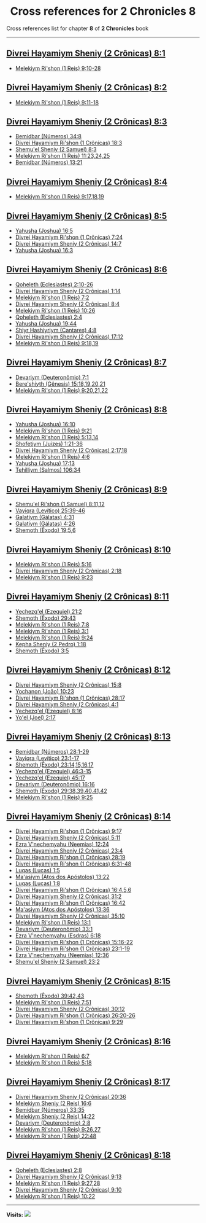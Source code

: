 <div align="center">

# Cross references for **2 Chronicles 8**
</div>

Cross references list for chapter **8** of **2 Chronicles** book

---

<h2 id="1"><a href="https://bible.ozzuu.com/pt_yah/2Ch/8#1" target="_blank">Divrei Hayamiym Sheniy (2 Crônicas) 8:1</a></h2>

- [Melekiym Ri'shon (1 Reis) 9:10-28](https://bible.ozzuu.com/pt_yah/1Ki/9#10)
<h2 id="2"><a href="https://bible.ozzuu.com/pt_yah/2Ch/8#2" target="_blank">Divrei Hayamiym Sheniy (2 Crônicas) 8:2</a></h2>

- [Melekiym Ri'shon (1 Reis) 9:11-18](https://bible.ozzuu.com/pt_yah/1Ki/9#11)
<h2 id="3"><a href="https://bible.ozzuu.com/pt_yah/2Ch/8#3" target="_blank">Divrei Hayamiym Sheniy (2 Crônicas) 8:3</a></h2>

- [Bemidbar (Números) 34:8](https://bible.ozzuu.com/pt_yah/Num/34#8)
- [Divrei Hayamiym Ri'shon (1 Crônicas) 18:3](https://bible.ozzuu.com/pt_yah/1Ch/18#3)
- [Shemu'el Sheniy (2 Samuel) 8:3](https://bible.ozzuu.com/pt_yah/2Sm/8#3)
- [Melekiym Ri'shon (1 Reis) 11:23,24,25](https://bible.ozzuu.com/pt_yah/1Ki/11#23)
- [Bemidbar (Números) 13:21](https://bible.ozzuu.com/pt_yah/Num/13#21)
<h2 id="4"><a href="https://bible.ozzuu.com/pt_yah/2Ch/8#4" target="_blank">Divrei Hayamiym Sheniy (2 Crônicas) 8:4</a></h2>

- [Melekiym Ri'shon (1 Reis) 9:17,18,19](https://bible.ozzuu.com/pt_yah/1Ki/9#17)
<h2 id="5"><a href="https://bible.ozzuu.com/pt_yah/2Ch/8#5" target="_blank">Divrei Hayamiym Sheniy (2 Crônicas) 8:5</a></h2>

- [Yahusha (Joshua) 16:5](https://bible.ozzuu.com/pt_yah/Jos/16#5)
- [Divrei Hayamiym Ri'shon (1 Crônicas) 7:24](https://bible.ozzuu.com/pt_yah/1Ch/7#24)
- [Divrei Hayamiym Sheniy (2 Crônicas) 14:7](https://bible.ozzuu.com/pt_yah/2Ch/14#7)
- [Yahusha (Joshua) 16:3](https://bible.ozzuu.com/pt_yah/Jos/16#3)
<h2 id="6"><a href="https://bible.ozzuu.com/pt_yah/2Ch/8#6" target="_blank">Divrei Hayamiym Sheniy (2 Crônicas) 8:6</a></h2>

- [Qoheleth (Eclesiastes) 2:10-26](https://bible.ozzuu.com/pt_yah/Ecc/2#10)
- [Divrei Hayamiym Sheniy (2 Crônicas) 1:14](https://bible.ozzuu.com/pt_yah/2Ch/1#14)
- [Melekiym Ri'shon (1 Reis) 7:2](https://bible.ozzuu.com/pt_yah/1Ki/7#2)
- [Divrei Hayamiym Sheniy (2 Crônicas) 8:4](https://bible.ozzuu.com/pt_yah/2Ch/8#4)
- [Melekiym Ri'shon (1 Reis) 10:26](https://bible.ozzuu.com/pt_yah/1Ki/10#26)
- [Qoheleth (Eclesiastes) 2:4](https://bible.ozzuu.com/pt_yah/Ecc/2#4)
- [Yahusha (Joshua) 19:44](https://bible.ozzuu.com/pt_yah/Jos/19#44)
- [Shiyr Hashiyriym (Cantares) 4:8](https://bible.ozzuu.com/pt_yah/Sos/4#8)
- [Divrei Hayamiym Sheniy (2 Crônicas) 17:12](https://bible.ozzuu.com/pt_yah/2Ch/17#12)
- [Melekiym Ri'shon (1 Reis) 9:18,19](https://bible.ozzuu.com/pt_yah/1Ki/9#18)
<h2 id="7"><a href="https://bible.ozzuu.com/pt_yah/2Ch/8#7" target="_blank">Divrei Hayamiym Sheniy (2 Crônicas) 8:7</a></h2>

- [Devariym (Deuteronômio) 7:1](https://bible.ozzuu.com/pt_yah/Deu/7#1)
- [Bere'shiyth (Gênesis) 15:18,19,20,21](https://bible.ozzuu.com/pt_yah/Gen/15#18)
- [Melekiym Ri'shon (1 Reis) 9:20,21,22](https://bible.ozzuu.com/pt_yah/1Ki/9#20)
<h2 id="8"><a href="https://bible.ozzuu.com/pt_yah/2Ch/8#8" target="_blank">Divrei Hayamiym Sheniy (2 Crônicas) 8:8</a></h2>

- [Yahusha (Joshua) 16:10](https://bible.ozzuu.com/pt_yah/Jos/16#10)
- [Melekiym Ri'shon (1 Reis) 9:21](https://bible.ozzuu.com/pt_yah/1Ki/9#21)
- [Melekiym Ri'shon (1 Reis) 5:13,14](https://bible.ozzuu.com/pt_yah/1Ki/5#13)
- [Shofetiym (Juízes) 1:21-36](https://bible.ozzuu.com/pt_yah/Jdg/1#21)
- [Divrei Hayamiym Sheniy (2 Crônicas) 2:17,18](https://bible.ozzuu.com/pt_yah/2Ch/2#17)
- [Melekiym Ri'shon (1 Reis) 4:6](https://bible.ozzuu.com/pt_yah/1Ki/4#6)
- [Yahusha (Joshua) 17:13](https://bible.ozzuu.com/pt_yah/Jos/17#13)
- [Tehilliym (Salmos) 106:34](https://bible.ozzuu.com/pt_yah/Psa/106#34)
<h2 id="9"><a href="https://bible.ozzuu.com/pt_yah/2Ch/8#9" target="_blank">Divrei Hayamiym Sheniy (2 Crônicas) 8:9</a></h2>

- [Shemu'el Ri'shon (1 Samuel) 8:11,12](https://bible.ozzuu.com/pt_yah/1Sm/8#11)
- [Vayiqra (Levítico) 25:39-46](https://bible.ozzuu.com/pt_yah/Lev/25#39)
- [Galatiym (Gálatas) 4:31](https://bible.ozzuu.com/pt_yah/Gal/4#31)
- [Galatiym (Gálatas) 4:26](https://bible.ozzuu.com/pt_yah/Gal/4#26)
- [Shemoth (Êxodo) 19:5,6](https://bible.ozzuu.com/pt_yah/Exo/19#5)
<h2 id="10"><a href="https://bible.ozzuu.com/pt_yah/2Ch/8#10" target="_blank">Divrei Hayamiym Sheniy (2 Crônicas) 8:10</a></h2>

- [Melekiym Ri'shon (1 Reis) 5:16](https://bible.ozzuu.com/pt_yah/1Ki/5#16)
- [Divrei Hayamiym Sheniy (2 Crônicas) 2:18](https://bible.ozzuu.com/pt_yah/2Ch/2#18)
- [Melekiym Ri'shon (1 Reis) 9:23](https://bible.ozzuu.com/pt_yah/1Ki/9#23)
<h2 id="11"><a href="https://bible.ozzuu.com/pt_yah/2Ch/8#11" target="_blank">Divrei Hayamiym Sheniy (2 Crônicas) 8:11</a></h2>

- [Yechezq'el (Ezequiel) 21:2](https://bible.ozzuu.com/pt_yah/Eze/21#2)
- [Shemoth (Êxodo) 29:43](https://bible.ozzuu.com/pt_yah/Exo/29#43)
- [Melekiym Ri'shon (1 Reis) 7:8](https://bible.ozzuu.com/pt_yah/1Ki/7#8)
- [Melekiym Ri'shon (1 Reis) 3:1](https://bible.ozzuu.com/pt_yah/1Ki/3#1)
- [Melekiym Ri'shon (1 Reis) 9:24](https://bible.ozzuu.com/pt_yah/1Ki/9#24)
- [Kepha Sheniy (2 Pedro) 1:18](https://bible.ozzuu.com/pt_yah/2Pe/1#18)
- [Shemoth (Êxodo) 3:5](https://bible.ozzuu.com/pt_yah/Exo/3#5)
<h2 id="12"><a href="https://bible.ozzuu.com/pt_yah/2Ch/8#12" target="_blank">Divrei Hayamiym Sheniy (2 Crônicas) 8:12</a></h2>

- [Divrei Hayamiym Sheniy (2 Crônicas) 15:8](https://bible.ozzuu.com/pt_yah/2Ch/15#8)
- [Yochanon (João) 10:23](https://bible.ozzuu.com/pt_yah/Joh/10#23)
- [Divrei Hayamiym Ri'shon (1 Crônicas) 28:17](https://bible.ozzuu.com/pt_yah/1Ch/28#17)
- [Divrei Hayamiym Sheniy (2 Crônicas) 4:1](https://bible.ozzuu.com/pt_yah/2Ch/4#1)
- [Yechezq'el (Ezequiel) 8:16](https://bible.ozzuu.com/pt_yah/Eze/8#16)
- [Yo'el (Joel) 2:17](https://bible.ozzuu.com/pt_yah/Jl/2#17)
<h2 id="13"><a href="https://bible.ozzuu.com/pt_yah/2Ch/8#13" target="_blank">Divrei Hayamiym Sheniy (2 Crônicas) 8:13</a></h2>

- [Bemidbar (Números) 28:1-29](https://bible.ozzuu.com/pt_yah/Num/28#1)
- [Vayiqra (Levítico) 23:1-17](https://bible.ozzuu.com/pt_yah/Lev/23#1)
- [Shemoth (Êxodo) 23:14,15,16,17](https://bible.ozzuu.com/pt_yah/Exo/23#14)
- [Yechezq'el (Ezequiel) 46:3-15](https://bible.ozzuu.com/pt_yah/Eze/46#3)
- [Yechezq'el (Ezequiel) 45:17](https://bible.ozzuu.com/pt_yah/Eze/45#17)
- [Devariym (Deuteronômio) 16:16](https://bible.ozzuu.com/pt_yah/Deu/16#16)
- [Shemoth (Êxodo) 29:38,39,40,41,42](https://bible.ozzuu.com/pt_yah/Exo/29#38)
- [Melekiym Ri'shon (1 Reis) 9:25](https://bible.ozzuu.com/pt_yah/1Ki/9#25)
<h2 id="14"><a href="https://bible.ozzuu.com/pt_yah/2Ch/8#14" target="_blank">Divrei Hayamiym Sheniy (2 Crônicas) 8:14</a></h2>

- [Divrei Hayamiym Ri'shon (1 Crônicas) 9:17](https://bible.ozzuu.com/pt_yah/1Ch/9#17)
- [Divrei Hayamiym Sheniy (2 Crônicas) 5:11](https://bible.ozzuu.com/pt_yah/2Ch/5#11)
- [Ezra V'nechemyahu (Neemias) 12:24](https://bible.ozzuu.com/pt_yah/Neh/12#24)
- [Divrei Hayamiym Sheniy (2 Crônicas) 23:4](https://bible.ozzuu.com/pt_yah/2Ch/23#4)
- [Divrei Hayamiym Ri'shon (1 Crônicas) 28:19](https://bible.ozzuu.com/pt_yah/1Ch/28#19)
- [Divrei Hayamiym Ri'shon (1 Crônicas) 6:31-48](https://bible.ozzuu.com/pt_yah/1Ch/6#31)
- [Luqas (Lucas) 1:5](https://bible.ozzuu.com/pt_yah/Luk/1#5)
- [Ma'asiym (Atos dos Apóstolos) 13:22](https://bible.ozzuu.com/pt_yah/Act/13#22)
- [Luqas (Lucas) 1:8](https://bible.ozzuu.com/pt_yah/Luk/1#8)
- [Divrei Hayamiym Ri'shon (1 Crônicas) 16:4,5,6](https://bible.ozzuu.com/pt_yah/1Ch/16#4)
- [Divrei Hayamiym Sheniy (2 Crônicas) 31:2](https://bible.ozzuu.com/pt_yah/2Ch/31#2)
- [Divrei Hayamiym Ri'shon (1 Crônicas) 16:42](https://bible.ozzuu.com/pt_yah/1Ch/16#42)
- [Ma'asiym (Atos dos Apóstolos) 13:36](https://bible.ozzuu.com/pt_yah/Act/13#36)
- [Divrei Hayamiym Sheniy (2 Crônicas) 35:10](https://bible.ozzuu.com/pt_yah/2Ch/35#10)
- [Melekiym Ri'shon (1 Reis) 13:1](https://bible.ozzuu.com/pt_yah/1Ki/13#1)
- [Devariym (Deuteronômio) 33:1](https://bible.ozzuu.com/pt_yah/Deu/33#1)
- [Ezra V'nechemyahu (Esdras) 6:18](https://bible.ozzuu.com/pt_yah/1Ez/6#18)
- [Divrei Hayamiym Ri'shon (1 Crônicas) 15:16-22](https://bible.ozzuu.com/pt_yah/1Ch/15#16)
- [Divrei Hayamiym Ri'shon (1 Crônicas) 23:1-19](https://bible.ozzuu.com/pt_yah/1Ch/23#1)
- [Ezra V'nechemyahu (Neemias) 12:36](https://bible.ozzuu.com/pt_yah/Neh/12#36)
- [Shemu'el Sheniy (2 Samuel) 23:2](https://bible.ozzuu.com/pt_yah/2Sm/23#2)
<h2 id="15"><a href="https://bible.ozzuu.com/pt_yah/2Ch/8#15" target="_blank">Divrei Hayamiym Sheniy (2 Crônicas) 8:15</a></h2>

- [Shemoth (Êxodo) 39:42,43](https://bible.ozzuu.com/pt_yah/Exo/39#42)
- [Melekiym Ri'shon (1 Reis) 7:51](https://bible.ozzuu.com/pt_yah/1Ki/7#51)
- [Divrei Hayamiym Sheniy (2 Crônicas) 30:12](https://bible.ozzuu.com/pt_yah/2Ch/30#12)
- [Divrei Hayamiym Ri'shon (1 Crônicas) 26:20-26](https://bible.ozzuu.com/pt_yah/1Ch/26#20)
- [Divrei Hayamiym Ri'shon (1 Crônicas) 9:29](https://bible.ozzuu.com/pt_yah/1Ch/9#29)
<h2 id="16"><a href="https://bible.ozzuu.com/pt_yah/2Ch/8#16" target="_blank">Divrei Hayamiym Sheniy (2 Crônicas) 8:16</a></h2>

- [Melekiym Ri'shon (1 Reis) 6:7](https://bible.ozzuu.com/pt_yah/1Ki/6#7)
- [Melekiym Ri'shon (1 Reis) 5:18](https://bible.ozzuu.com/pt_yah/1Ki/5#18)
<h2 id="17"><a href="https://bible.ozzuu.com/pt_yah/2Ch/8#17" target="_blank">Divrei Hayamiym Sheniy (2 Crônicas) 8:17</a></h2>

- [Divrei Hayamiym Sheniy (2 Crônicas) 20:36](https://bible.ozzuu.com/pt_yah/2Ch/20#36)
- [Melekiym Sheniy (2 Reis) 16:6](https://bible.ozzuu.com/pt_yah/2Ki/16#6)
- [Bemidbar (Números) 33:35](https://bible.ozzuu.com/pt_yah/Num/33#35)
- [Melekiym Sheniy (2 Reis) 14:22](https://bible.ozzuu.com/pt_yah/2Ki/14#22)
- [Devariym (Deuteronômio) 2:8](https://bible.ozzuu.com/pt_yah/Deu/2#8)
- [Melekiym Ri'shon (1 Reis) 9:26,27](https://bible.ozzuu.com/pt_yah/1Ki/9#26)
- [Melekiym Ri'shon (1 Reis) 22:48](https://bible.ozzuu.com/pt_yah/1Ki/22#48)
<h2 id="18"><a href="https://bible.ozzuu.com/pt_yah/2Ch/8#18" target="_blank">Divrei Hayamiym Sheniy (2 Crônicas) 8:18</a></h2>

- [Qoheleth (Eclesiastes) 2:8](https://bible.ozzuu.com/pt_yah/Ecc/2#8)
- [Divrei Hayamiym Sheniy (2 Crônicas) 9:13](https://bible.ozzuu.com/pt_yah/2Ch/9#13)
- [Melekiym Ri'shon (1 Reis) 9:27,28](https://bible.ozzuu.com/pt_yah/1Ki/9#27)
- [Divrei Hayamiym Sheniy (2 Crônicas) 9:10](https://bible.ozzuu.com/pt_yah/2Ch/9#10)
- [Melekiym Ri'shon (1 Reis) 10:22](https://bible.ozzuu.com/pt_yah/1Ki/10#22)


---

**Visits:**
![](https://profile-counter.glitch.me/visitCounter_crossrefs47/count.svg)
